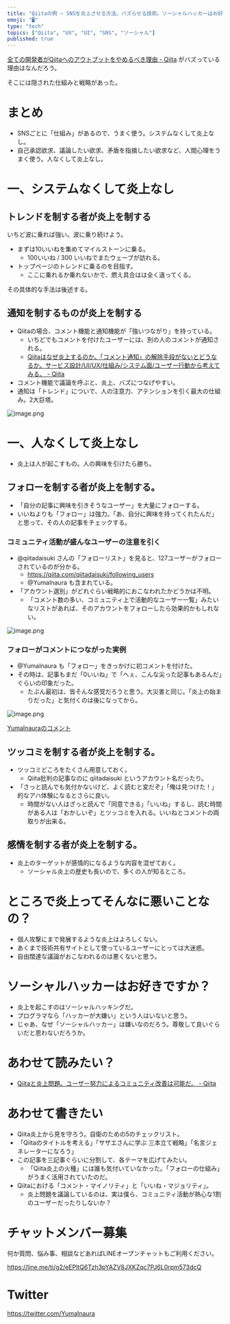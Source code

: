 ```yaml
---
title: "Qiitaの例 – SNSを炎上させる方法。バズらせる技術。ソーシャルハッカーはお好きですか？"
emoji: "🖥"
type: "tech"
topics: ["Qiita", "UX", "UI", "SNS", "ソーシャル"]
published: true
---
```


[全ての開発者がQiitaへのアウトプットをやめるべき理由 - Qiita](https://qiita.com/qiitadaisuki/items/2160a390ce91283707a1) がバズっている理由はなんだろう。

そこには隠された仕組みと戦略があった。

# まとめ

- SNSごとに「仕組み」があるので、うまく使う。システムなくして炎上なし。
- 自己承認欲求、議論したい欲求、矛盾を指摘したい欲求など、人間心理をうまく使う。人なくして炎上なし。

# 一、システムなくして炎上なし


## トレンドを制する者が炎上を制する

いちど波に乗れば強い。波に乗り続けよう。

- まずは10いいねを集めてマイルストーンに乗る。
  - 100いいね / 300 いいねでまたウェーブが訪れる。
- トップページのトレンドに乗るのを目指す。
  - ここに乗れるか乗れないかで、燃え具合はは全く違ってくる。

その具体的な手法は後述する。

## 通知を制するものが炎上を制する

- Qiitaの場合、コメント機能と通知機能が「強いつながり」を持っている。
  - いちどでもコメントを付けたユーザーには、別の人のコメントが通知される。
  - [Qiitaはなぜ炎上するのか。「コメント通知」の解除手段がないとどうなるか。サービス設計/UI/UX/仕組み/システム面/ユーザー行動から考えてみる。 - Qiita](https://qiita.com/YumaInaura/items/e6c60d3e80239ad48377)
- コメント機能で議論を呼ぶと、炎上、バズにつなげやすい。
- 通知は「トレンド」についで、人の注意力、アテンションを引く最大の仕組み。2大巨塔。


![image.png](https://qiita-image-store.s3.amazonaws.com/0/89618/61511413-e41e-dbf9-9d57-2be29dba86a2.png)


# 一、人なくして炎上なし

- 炎上は人が起こすもの。人の興味を引けたら勝ち。

## フォローを制する者が炎上を制する。

- 「自分の記事に興味を引きそうなユーザー」を大量にフォローする。
- いいねよりも「フォロー」は強力。「あ、自分に興味を持ってくれたんだ」と思って、その人の記事をチェックする。

### コミュニティ活動が盛んなユーザーの注意を引く

- @qiitadaisuki さんの「フォローリスト」を見ると、127ユーザーがフォローされているのが分かる。
  - https://qiita.com/qiitadaisuki/following_users 
  - @YumaInaura も含まれている。
- 「アカウント選別」がどれぐらい戦略的におこなわれたかどうかは不明。
  - 「コメント数の多い、コミュニティ上で活動的なユーザー一覧」みたいなリストがあれば、そのアカウントをフォローしたら効果的かもしれない。


![image.png](https://qiita-image-store.s3.amazonaws.com/0/89618/89c2d664-f7b6-efbe-193d-240dc42a5060.png)


### フォローがコメントにつながった実例

- @YumaInaura も「フォロー」をきっかけに初コメントを付けた。
- その時は、記事もまだ「0いいね」で「へぇ、こんな尖った記事もあるんだ」ぐらいの印象だった。
  - たぶん最初は、皆そんな感覚だろうと思う。大災害と同じ。「炎上の始まりだった」と気付くのは後になってから。

![image.png](https://qiita-image-store.s3.amazonaws.com/0/89618/fb245a50-3d3e-793e-a577-58865fbc7b93.png)

[YumaInauraのコメント](https://qiita.com/qiitadaisuki/items/2160a390ce91283707a1#comment-fc330327d0ca297060ca)

## ツッコミを制する者が炎上を制する。

- ツッコミどころをたくさん用意しておく。
  - Qiita批判の記事なのに qiitadaisuki というアカウント名だったり。
- 「さっと読んでも気付かないけど、よく読むと変だぞ」「俺は見つけた！」的なアハ体験になるとさらに良い。
  - 時間がない人はざっと読んで「同意できる」「いいね」するし、読む時間がある人は「おかしいぞ」とツッコミを入れる。いいねとコメントの両取りが出来る。

## 感情を制する者が炎上を制する。

- 炎上のターゲットが感情的になるような内容を混ぜておく。
  - ソーシャル炎上の歴史も長いので、多くの人が知るところ。
 
# ところで炎上ってそんなに悪いことなの？

- 個人攻撃にまで発展するような炎上はよろしくない。
- あくまで技術共有サイトとして使っているユーザーにとっては大迷惑。
- 自由闊達な議論がおこなわれるのは悪くないと思う。

# ソーシャルハッカーはお好きですか？

- 炎上を起こすのはソーシャルハッキングだ。
- プログラマなら「ハッカーが大嫌い」という人はいないと思う。
- じゃあ、なぜ「ソーシャルハッカー」は嫌いなのだろう。尊敬して良いぐらいだと思わないだろうか。

# あわせて読みたい？

- [Qiitaと炎上問題。ユーザー努力によるコミュニティ改善は可能だ。 - Qiita](https://qiita.com/YumaInaura/items/27a766acfb42c1203a11)

# あわせて書きたい

- Qiita炎上から見を守ろう。自衛のための5のチェックリスト。
- 「Qiitaのタイトルを考える」「サザエさんに学ぶ 三本立て戦略」「名言ジェネレーターになろう」
- この記事を三記事ぐらいに分割して、各テーマを広げてみたい。
  - 「Qiita炎上の火種」には誰も気付いていなかった。「フォローの仕組み」がうまく活用されていたのだ。
- Qiitaにおける「コメント・マイノリティ」と「いいね・マジョリティ」。
  - 炎上問題を議論しているのは、実は僕ら、コミュニティ活動が熱心な1割のユーザーだったりしないか？















<!-- Update From Qiita API -->

# チャットメンバー募集


何か質問、悩み事、相談などあればLINEオープンチャットもご利用ください。

https://line.me/ti/g2/eEPltQ6Tzh3pYAZV8JXKZqc7PJ6L0rpm573dcQ





# Twitter


https://twitter.com/YumaInaura


<!-- Update From Qiita API -->


